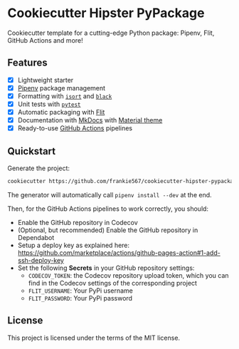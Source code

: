 # Cookiecutter Hipster PyPackage

Cookiecutter template for a cutting-edge Python package: Pipenv, Flit, GitHub Actions and more!

## Features

* [X] Lightweight starter
* [X] [Pipenv](https://github.com/pypa/pipenv) package management
* [X] Formatting with [`isort`](https://github.com/timothycrosley/isort) and [`black`](https://github.com/psf/black)
* [X] Unit tests with [`pytest`](https://github.com/pytest-dev/pytest)
* [X] Automatic packaging with [Flit](https://github.com/takluyver/flit)
* [X] Documentation with [MkDocs](https://www.mkdocs.org/) with [Material theme](https://squidfunk.github.io/mkdocs-material/)
* [X] Ready-to-use [GitHub Actions](https://help.github.com/en/actions/automating-your-workflow-with-github-actions) pipelines

## Quickstart

Generate the project:

```bash
cookiecutter https://github.com/frankie567/cookiecutter-hipster-pypackage
```

The generator will automatically call `pipenv install --dev` at the end.

Then, for the GitHub Actions pipelines to work correctly, you should:

* Enable the GitHub repository in Codecov
* (Optional, but recommended) Enable the GitHub repository in Dependabot
* Setup a deploy key as explained here: https://github.com/marketplace/actions/github-pages-action#1-add-ssh-deploy-key
* Set the following **Secrets** in your GitHub repository settings:
    * `CODECOV_TOKEN`: the Codecov repository upload token, which you can find in the Codecov settings of the corresponding project
    * `FLIT_USERNAME`: Your PyPi username
    * `FLIT_PASSWORD`: Your PyPi password

## License

This project is licensed under the terms of the MIT license.

